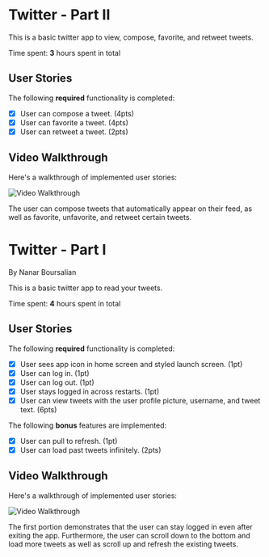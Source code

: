 # Twitter - Part II

This is a basic twitter app to view, compose, favorite, and retweet tweets.

Time spent: **3** hours spent in total

## User Stories

The following **required** functionality is completed:

- [X] User can compose a tweet. (4pts)
- [X] User can favorite a tweet. (4pts)
- [X] User can retweet a tweet. (2pts)

## Video Walkthrough

Here's a walkthrough of implemented user stories:

<img src='http://g.recordit.co/JElbsyuR2N.gif' title='Twitter Part 2 Walkthrough' width='' alt='Video Walkthrough' />

The user can compose tweets that automatically appear on their feed, as well as favorite, unfavorite, and retweet certain tweets.


# Twitter - Part I
By Nanar Boursalian

This is a basic twitter app to read your tweets.

Time spent: **4** hours spent in total

## User Stories

The following **required** functionality is completed:

- [X] User sees app icon in home screen and styled launch screen. (1pt)
- [X] User can log in. (1pt)
- [X] User can log out. (1pt)
- [X] User stays logged in across restarts. (1pt)
- [X] User can view tweets with the user profile picture, username, and tweet text. (6pts)

The following **bonus** features are implemented:

- [X] User can pull to refresh. (1pt)
- [X] User can load past tweets infinitely. (2pts)

## Video Walkthrough

Here's a walkthrough of implemented user stories:

<img src='http://g.recordit.co/KsOZ4EdSUK.gif' title='Twitter Part 1 Walkthrough' width='' alt='Video Walkthrough' />

The first portion demonstrates that the user can stay logged in even after exiting the app. Furthermore, the user can scroll down to the bottom and load more tweets as well as scroll up and refresh the existing tweets. 

